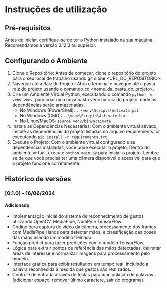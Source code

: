 # Instruções de utilização

## Pré-requisitos

Antes de iniciar, certifique-se de ter o Python instalado na sua máquina. Recomendamos a versão 3.12.3 ou superior.

## Configurando o Ambiente

1. Clone o Repositório: Antes de começar, clone o repositório do projeto para o seu local de trabalho usando git clone <URL_DO_REPOSITORIO>.
2. Navegue até a Raiz do Projeto: Abra o terminal e navegue até a pasta raiz do projeto usando o comando cd <nome_da_pasta_do_projeto>.
3. Crie um Ambiente Virtual Python, executando o comando `python -m venv venv`, para criar uma nova pasta venv na raiz do projeto, onde as dependências serão armazenadas.
   - No Windows (PowerShell): `. \venv\Scripts\Activate.ps1`
   - No Windows (CMD): `. \venv\Scripts\Activate.bat`
   - No Linux/MacOS: `source venv/bin/activate`
4. Instale as Dependências Necessárias: Com o ambiente virtual ativado, instale as dependências do projeto listadas no arquivo requirements.txt executando `pip install -r requirements.txt`.
5. Execute o Projeto: Com o ambiente virtual configurado e as dependências instaladas, você pode executar o projeto. Dentro do ambiente virtual, execute `python main.py` para iniciar o projeto. Lembre-se de que você precisa ter uma câmera disponível e acessível para que o projeto funcione corretamente.

## Histórico de versões

### [0.1.0] - 16/06/2024

#### Adicionado

- Implementação inicial do sistema de reconhecimento de gestos utilizando OpenCV, MediaPipe, NumPy e TensorFlow.
- Código para captura de vídeo da câmera, processamento dos frames com MediaPipe Hands para detectar mãos, e classificação das poses das mãos usando um modelo treinado.
- Função predict para fazer predições com o modelo TensorFlow.
- Lógica para extrair pontos de referência das mãos detectadas, delimitar áreas de interesse e normalizar imagens para processamento pelo modelo.
- Interface gráfica para exibir resultados em tempo real, incluindo a palavra reconhecida à medida que gestos são realizados.
- Controle de entrada através de teclas para manipulação de palavras (adicionar espaço, remover último caractere, sair do programa).

